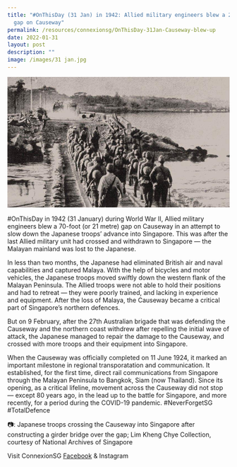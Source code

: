 ```yaml
---
title: "#OnThisDay (31 Jan) in 1942: Allied military engineers blew a 21 metre
  gap on Causeway"
permalink: /resources/connexionsg/OnThisDay-31Jan-Causeway-blew-up
date: 2022-01-31
layout: post
description: ""
image: /images/31 jan.jpg
---
```

![](/images/31%20jan.jpg)

#OnThisDay in 1942 (31 January) during World War II, Allied military engineers blew a 70-foot (or 21 metre) gap on Causeway in an attempt to slow down the Japanese troops’ advance into Singapore. This was after the last Allied military unit had crossed and withdrawn to Singapore — the Malayan mainland was lost to the Japanese.

In less than two months, the Japanese had eliminated British air and naval capabilities and captured Malaya. With the help of bicycles and motor vehicles, the Japanese troops moved swiftly down the western flank of the Malayan Peninsula. The Allied troops were not able to hold their positions and had to retreat — they were poorly trained, and lacking in experience and equipment. After the loss of Malaya, the Causeway became a critical part of Singapore’s northern defences.

But on 9 February, after the 27th Australian brigade that was defending the Causeway and the northern coast withdrew after repelling the initial wave of attack, the Japanese managed to repair the damage to the Causeway, and crossed with more troops and their equipment into Singapore.

When the Causeway was officially completed on 11 June 1924, it marked an important milestone in regional transporatation and communication. It established, for the first time, direct rail communications from Singapore through the Malayan Peninsula to Bangkok, Siam (now Thailand). Since its opening, as a critical lifeline, movement across the Causeway did not stop — except 80 years ago, in the lead up to the battle for Singapore, and more recently, for a period during the COVID-19 pandemic. #NeverForgetSG #TotalDefence

📷: Japanese troops crossing the Causeway into Singapore after constructing a girder bridge over the gap; Lim Kheng Chye Collection, courtesy of National Archives of Singapore

Visit ConnexionSG [Facebook](https://www.facebook.com/ConnexionSG) & Instagram